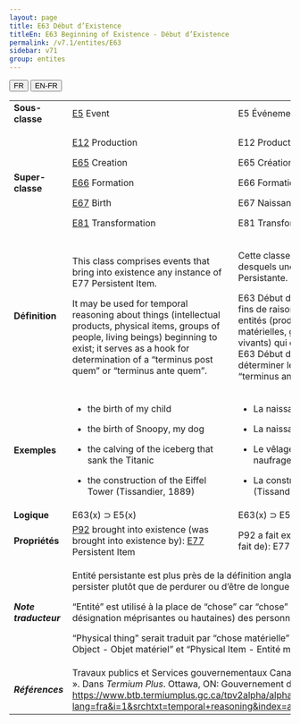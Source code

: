 ```yaml
---
layout: page
title: E63 Début d’Existence
titleEn: E63 Beginning of Existence - Début d’Existence
permalink: /v7.1/entites/E63
sidebar: v71
group: entites
---
```


<div class="lang-buttons">
  <button id="fr" class="activate">FR</button>
  <button id="en-fr">EN-FR</button>
</div>

<table>
<tbody>
<tr class="odd">
<td><strong>Sous-classe</strong></td>
<td class="en"><a href="https://docs.google.com/document/d/1yw_AJyDtcKGTc1oV_V2aSsl2413FsKLWdHpxEq-Nqgc/edit#heading=h.2zlqixl"><span class="underline">E5</span></a> Event</td>
<td>E5 Événement (/Évènement)</td>
</tr>
<tr class="even">
<td><strong>Super-classe</strong></td>
<td class="en"><p><a href="https://docs.google.com/document/d/1yw_AJyDtcKGTc1oV_V2aSsl2413FsKLWdHpxEq-Nqgc/edit#heading=h.1s66p4f"><span class="underline">E12</span></a> Production</p>
<p><a href="https://docs.google.com/document/d/1yw_AJyDtcKGTc1oV_V2aSsl2413FsKLWdHpxEq-Nqgc/edit#heading=h.1jvko6v"><span class="underline">E65</span></a> Creation</p>
<p><a href="https://docs.google.com/document/d/1yw_AJyDtcKGTc1oV_V2aSsl2413FsKLWdHpxEq-Nqgc/edit#heading=h.2j0ih2h"><span class="underline">E66</span></a> Formation</p>
<p><a href="https://docs.google.com/document/d/1yw_AJyDtcKGTc1oV_V2aSsl2413FsKLWdHpxEq-Nqgc/edit#heading=h.2wfod1i"><span class="underline">E67</span></a> Birth</p>
<p><a href="https://docs.google.com/document/d/1yw_AJyDtcKGTc1oV_V2aSsl2413FsKLWdHpxEq-Nqgc/edit#heading=h.1bkyn9b"><span class="underline">E81</span></a> Transformation</p></td>
<td><p>E12 Production</p>
<p>E65 Création</p>
<p>E66 Formation</p>
<p>E67 Naissance</p>
<p>E81 Transformation</p></td>
</tr>
<tr class="odd">
<td><strong>Définition</strong></td>
<td class="en"><p>This class comprises events that bring into existence any instance of E77 Persistent Item.</p>
<p>It may be used for temporal reasoning about things (intellectual products, physical items, groups of people, living beings) beginning to exist; it serves as a hook for determination of a “terminus post quem” or “terminus ante quem”.</p></td>
<td><p>Cette classe comprend les évènements lors desquels une instance de E77 Entité Persistante.</p>
<p>E63 Début d’existence peut être utilisé à des fins de raisonnement temporel sur des entités (produits intellectuels, entités matérielles, groupes de personnes, êtres vivants) qui commencent à exister du fait de E63 Début d’existence ; elle permet de déterminer le “terminus post quem” ou le “terminus ante quem”.</p></td>
</tr>
<tr class="even">
<td><strong>Exemples</strong></td>
<td class="en"><ul>
<li><p>the birth of my child</p></li>
<li><p>the birth of Snoopy, my dog</p></li>
<li><p>the calving of the iceberg that sank the Titanic</p></li>
<li><p>the construction of the Eiffel Tower (Tissandier, 1889)</p></li>
</ul></td>
<td><ul>
<li><p>La naissance de mon enfant</p></li>
<li><p>La naissance de Snoopy, mon chien</p></li>
<li><p>Le vêlage de l’iceberg qui a causé le naufrage du Titanic</p></li>
<li><p>La construction de la tour Eiffel (Tissandier, 1889)</p></li>
</ul></td>
</tr>
<tr class="odd">
<td><strong>Logique</strong></td>
<td class="en">E63(x) ⊃ E5(x)</td>
<td>E63(x) ⊃ E5(x)</td>
</tr>
<tr class="even">
<td><strong>Propriétés</strong></td>
<td class="en"><a href="https://docs.google.com/document/d/1yw_AJyDtcKGTc1oV_V2aSsl2413FsKLWdHpxEq-Nqgc/edit#heading=h.ywpzoz"><span class="underline">P92</span></a> brought into existence (was brought into existence by): <a href="https://docs.google.com/document/d/1yw_AJyDtcKGTc1oV_V2aSsl2413FsKLWdHpxEq-Nqgc/edit#heading=h.1p04j8c"><span class="underline">E77</span></a> Persistent Item</td>
<td>P92 a fait exister (a commencé à exister du fait de): E77 Entité persistante</td>
</tr>
<tr class="odd">
<td><strong><em>Note traducteur</em></strong></td>
<td colspan="2"><p>Entité persistante est plus près de la définition anglaise qui porte sur le fait de persister plutôt que de perdurer ou d’être de longue durée.</p>
<p>“Entité” est utilisé à la place de “chose” car “chose” n’inclut pas (à l’exception de désignation méprisantes ou hautaines) des personnes/groupes/humains.</p>
<p>“Physical thing” serait traduit par “chose matérielle” qui est cohérent avec “Physical Object - Objet matériel” et “Physical Item - Entité matérielle”.</p></td>

</tr>
<tr class="even">
<td><strong><em>Références</em></strong></td>
<td colspan="2">Travaux publics et Services gouvernementaux Canada. 2009. « temporal reasoning ». Dans <em>Termium Plus</em>. Ottawa, ON: Gouvernement du Canada. <a href="https://www.btb.termiumplus.gc.ca/tpv2alpha/alpha-fra.html?lang=fra&amp;i=1&amp;srchtxt=temporal+reasoning&amp;index=alt&amp;codom2nd_wet=1#resultrecs"><span class="underline">https://www.btb.termiumplus.gc.ca/tpv2alpha/alpha-fra.html?lang=fra&amp;i=1&amp;srchtxt=temporal+reasoning&amp;index=alt&amp;codom2nd_wet=1#resultrecs</span></a>.</td>

</tr>
</tbody>
</table>

